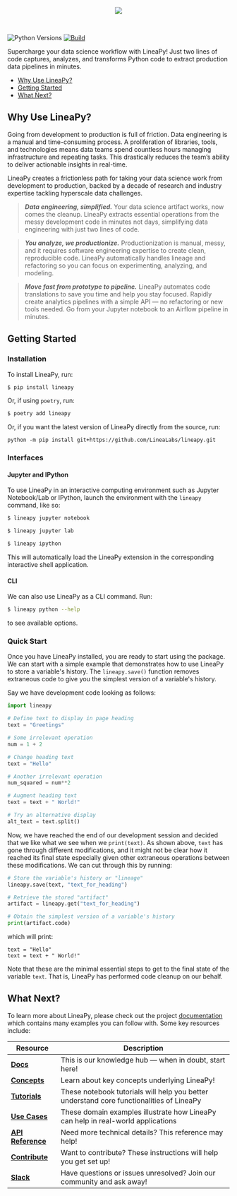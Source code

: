 <p align="center">
    <a href="https://linea.ai/">
      <img src="https://linea.ai/banner-wide-negative.png">
    </a>
</p>
<br />

![Python Versions](https://img.shields.io/badge/Python--versions-3.7%20%7C%203.8%20%7C%203.9-brightgreen)
[![Build](https://github.com/LineaLabs/lineapy/actions/workflows/python-app.yml/badge.svg)](https://github.com/LineaLabs/lineapy/actions/workflows/python-app.yml)

Supercharge your data science workflow with LineaPy! Just two lines of code captures, analyzes,
and transforms Python code to extract production data pipelines in minutes.

- [Why Use LineaPy?](#why-use-lineapy)
- [Getting Started](#getting-started)
- [What Next?](#what-next)

## Why Use LineaPy?

Going from development to production is full of friction. Data engineering is a manual and
time-consuming process. A proliferation of libraries, tools, and technologies means data teams
spend countless hours managing infrastructure and repeating tasks. This drastically reduces
the team’s ability to deliver actionable insights in real-time.

LineaPy creates a frictionless path for taking your data science work from development to production,
backed by a decade of research and industry expertise tackling hyperscale data challenges.

> ***Data engineering, simplified.*** Your data science artifact works, now comes the cleanup.
LineaPy extracts essential operations from the messy development code in minutes not days,
simplifying data engineering with just two lines of code.

> ***You analyze, we productionize.*** Productionization is manual, messy, and it requires
software engineering expertise to create clean, reproducible code. LineaPy automatically handles
lineage and refactoring so you can focus on experimenting, analyzing, and modeling.

> ***Move fast from prototype to pipeline.*** LineaPy automates code translations to save you time
and help you stay focused. Rapidly create analytics pipelines with a simple API &mdash; no refactoring
or new tools needed. Go from your Jupyter notebook to an Airflow pipeline in minutes.

## Getting Started

### Installation

To install LineaPy, run:

```bash
$ pip install lineapy
```

Or, if using `poetry`, run:

```bash
$ poetry add lineapy
```

Or, if you want the latest version of LineaPy directly from the source, run:
```
python -m pip install git+https://github.com/LineaLabs/lineapy.git
```

### Interfaces

#### Jupyter and IPython

To use LineaPy in an interactive computing environment such as Jupyter Notebook/Lab or IPython, launch the environment with the `lineapy` command, like so:

```bash
$ lineapy jupyter notebook
```

```bash
$ lineapy jupyter lab
```

```bash
$ lineapy ipython
```

This will automatically load the LineaPy extension in the corresponding interactive shell application.

#### CLI

We can also use LineaPy as a CLI command. Run:

```bash
$ lineapy python --help
```

to see available options.

### Quick Start

Once you have LineaPy installed, you are ready to start using the package. We can start with a simple
example that demonstrates how to use LineaPy to store a variable's history. The `lineapy.save()` function
removes extraneous code to give you the simplest version of a variable's history.

Say we have development code looking as follows:

```python
import lineapy

# Define text to display in page heading
text = "Greetings"

# Some irrelevant operation
num = 1 + 2

# Change heading text
text = "Hello"

# Another irrelevant operation
num_squared = num**2

# Augment heading text
text = text + " World!"

# Try an alternative display
alt_text = text.split()
```

Now, we have reached the end of our development session and decided that we like
what we see when we `print(text)`. As shown above, `text` has gone through different
modifications, and it might not be clear how it reached its final state especially given other
extraneous operations between these modifications. We can cut through this by running:

```python
# Store the variable's history or "lineage"
lineapy.save(text, "text_for_heading")

# Retrieve the stored "artifact"
artifact = lineapy.get("text_for_heading")

# Obtain the simplest version of a variable's history
print(artifact.code)
```

which will print:

```
text = "Hello"
text = text + " World!"
```

Note that these are the minimal essential steps to get to the final state of the variable `text`.
That is, LineaPy has performed code cleanup on our behalf.

## What Next?

To learn more about LineaPy, please check out the project [documentation](https://lineapy.org/docs)
which contains many examples you can follow with. Some key resources include:

| Resource | Description |
| ------------- | - |
| **[Docs]** | This is our knowledge hub &mdash; when in doubt, start here! |
| **[Concepts]** | Learn about key concepts underlying LineaPy! |
| **[Tutorials]** | These notebook tutorials will help you better understand core functionalities of LineaPy |
| **[Use Cases]** | These domain examples illustrate how LineaPy can help in real-world applications |
| **[API Reference]** | Need more technical details? This reference may help! |
| **[Contribute]** | Want to contribute? These instructions will help you get set up! |
| **[Slack]** | Have questions or issues unresolved? Join our community and ask away! |

[Docs]: https://lineapy.org/docs
[Concepts]: https://lineapy.org/docs/fundamentals/concepts.html
[Tutorials]: https://github.com/LineaLabs/lineapy/tree/main/examples/tutorials
[Use Cases]: https://github.com/LineaLabs/lineapy/tree/main/examples/use-cases
[API Reference]: https://lineapy.org/docs/references/api_reference.html
[Contribute]: https://lineapy.org/docs/references/development.html
[Slack]: https://lineacommunity.slack.com
